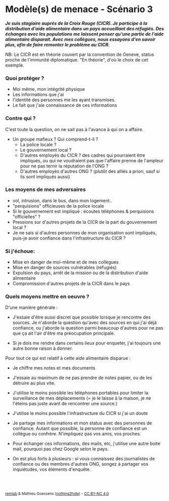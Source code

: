 # Modèle(s) de menace - Scénario 3

***Je suis stagiaire auprès de la Croix Rouge (CICR). Je participe à
la distribution d'aide alimentaire dans un pays accueillant des réfugiés.
Des échanges avec les populations me laissent penser qu'une partie de l'aide alimentaire disparait.
Avec mes collègues, nous essayons d'en savoir plus,
afin de faire remonter le problème au CICR.***

NB: Le CICR est en théorie couvert par la convention de Geneve, status proche de l'immunité diplomatique. "En théorie", d'où le choix de cet exemple.

### Quoi protéger ?
- Moi même, mon intégrité physique
- Les informations que j'ai
- l'identité des personnes me les ayant transmises.
- Le fait que j'aie connaissance de ces informations

### Contre qui ?
C'est toute la question, on ne sait pas à l'avance à qui on a affaire.
- Un groupe mafieux ? Qui comprend-t-il ?
   - La police locale ?
   - Le gouvernement local ?
   - D'autres employés du CICR ? des cadres qui pourraient être impliqués, ou qui ne voudraient pas que l'affaire prenne de l'ampleur pour ne pas ternir la réputation de l'ONG ?
   - D'autres employés d'autres ONG ? (plutôt des alliés a priori, sauf si ils sont impliqués aussi)

### Les moyens de mes adversaires
- vol, intrusion, dans le bus, dans mon logement..
- "perquisions" officieuses de la police locale
- Si le gouvernement est impliqué : écoutes téléphones & perquisions "officielles" ?
- Pressions sur d'autres projets de la CICR de la part du gouvernement local ?
- Je ne sais si d'autres personnes de mon organisation sont impliqués, puis-je avoir confiance dans l'infrastructure du CICR ?

### Si j'échoue:
- Mise en danger de moi-même et de mes collègues
- Mise en danger de sources vulnérables (réfugiés)
- Expulsion du pays, arrêt de la mission ou de la distribution d'aide alimentaire
- Compromission d'autres projets de la CICR dans le pays

### Quels moyens mettre en oeuvre ?

D'une manière générale :
- J'essaie d'être aussi discret que possible lorsque je rencontre des sources. Je n'aborde la question qu'avec des sources en qui j'ai déjà confiance, ou j'aborde la question parmi beaucoup d'autres pour ne pas que ça ait l'air d'être ma préocupation principale.

- Si je dois me rendre dans certains lieux pour enqueter, j'ai toujours une autre bonne raison à donner.

Pour tout ce qui est relatif à cette aide alimentaire disparue :
- Je chiffre mes notes et mes documents

- J'essaie au maximum de ne pas prendre de notes papier, ou de les détruire au plus vite.

- J'utilise le moins possible les téléphones portables pour limiter la surveillance de mes déplacements (= je le laisse à la maison, je ne l'éteins pas juste avant de rencontrer une source.)

- J'utilise le moins possible l'infrastructure du CICR si j'ai un doute

- Je partage mes informations et mon status avec des personnes de confiance. Autant que possible, la personne de confiance est un collègue ou confrère. N'impliquez pas vos amis, vos proches.

- Pour échanger ces informations, des mails, etc, j'utilise une autre boite mail, pourquoi pas chez Google selon  le pays.

- On est plus forts à plusieurs : si vous connaissez des journalistes de confiance ou des membres d'autres ONG, songez à partager vos inquiétudes, vos éléments d'enquête.

<br><br>
<p><small><a href="https://r3mlab.github.io">remlab</a> & Mathieu Goessens (<a href="https://nothing2hide.org">nothing2hide</a>) - <a href="https://creativecommons.org/licenses/by-nc/4.0/">CC BY-NC 4.0</a></small></p>
